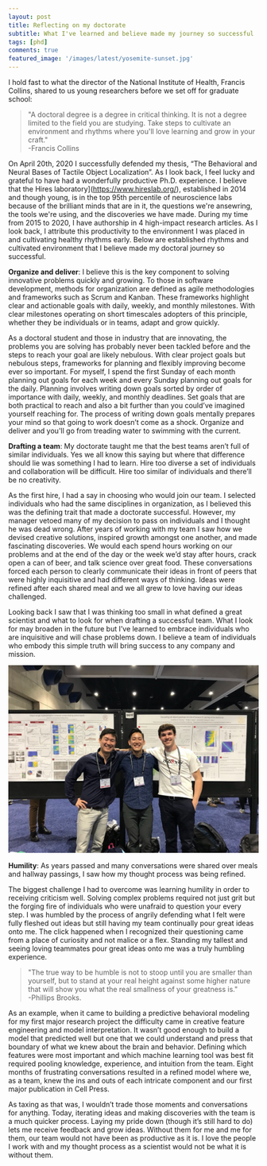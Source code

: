 ```yaml
---
layout: post
title: Reflecting on my doctorate
subtitle: What I've learned and believe made my journey so successful
tags: [phd]
comments: true
featured_image: '/images/latest/yosemite-sunset.jpg'
---
```


I hold fast to what the director of the National Institute of Health, Francis Collins, shared to us young researchers before we set off for graduate school: 
> "A doctoral degree is a degree in critical thinking. It is not a degree limited to the field you are studying. Take steps to cultivate an environment and rhythms where you'll love learning and grow in your craft."  
-Francis Collins

On April 20th, 2020 I successfully defended my thesis, “The Behavioral and Neural Bases of Tactile Object Localization”. As I look back, I feel lucky and grateful to have had a wonderfully productive Ph.D. experience. I believe that the Hires laboratory](https://www.hireslab.org/), established in 2014 and though young, is in the top 95th percentile of neuroscience labs because of the brilliant minds that are in it, the questions we're ansewring, the tools we're using, and the discoveries we have made. During my time from 2015 to 2020, I have authorship in 4 high-impact research articles. As I look back, I attribute this productivity to the environment I was placed in and cultivating healthy rhythms early. Below are established rhythms and cultivated environment that I believe made my doctoral journey so successful.

**Organize and deliver**: I believe this is the key component to solving innovative problems quickly and growing. To those in software development, methods for organization are defined as agile methodologies and frameworks such as Scrum and Kanban. These frameworks highlight clear and actionable goals with daily, weekly, and monthly milestones. With clear milestones operating on short timescales adopters of this principle, whether they be individuals or in teams, adapt and grow quickly. 

As a doctoral student and those in industry that are innovating, the problems you are solving has probably never been tackled before and the steps to reach your goal are likely nebulous. With clear project goals but nebulous steps, frameworks for planning and flexibly improving become ever so important. For myself, I spend the first Sunday of each month planning out goals for each week and every Sunday planning out goals for the daily. Planning involves writing down goals sorted by order of importance with daily, weekly, and monthly deadlines. Set goals that are both practical to reach and also a bit further than you could’ve imagined yourself reaching for. The process of writing down goals mentally prepares your mind so that going to work doesn’t come as a shock. Organize and deliver and you'll go from treading water to swimming with the current. 

**Drafting a team**: My doctorate taught me that the best teams aren’t full of similar individuals. Yes we all know this saying but where that difference should lie was something I had to learn. Hire too diverse a set of individuals and collaboration will be difficult. Hire too similar of individuals and there’ll be no creativity.  

As the first hire, I had a say in choosing who would join our team. I selected individuals who had the same disciplines in organization, as I believed this was the defining trait that made a doctorate successful. However, my manager vetoed many of my decision to pass on individuals and I thought he was dead wrong. After years of working with my team I saw how we devised creative solutions, inspired growth amongst one another, and made fascinating discoveries. We would each spend hours working on our problems and at the end of the day or the week we’d stay after hours, crack open a can of beer, and talk science over great food. These conversations forced each person to clearly communicate their ideas in front of peers that were highly inquisitive and had different ways of thinking. Ideas were refined after each shared meal and we all grew to love having our ideas challenged.  

Looking back I saw that I was thinking too small in what defined a great scientist and what to look for when drafting a successful team. What I look for may broaden in the future but I’ve learned to embrace individuals who are inquisitive and will chase problems down. I believe a team of individuals who embody this simple truth will bring success to any company and mission.

![](/images/latest/sfn-2018.jpg)

**Humility**: As years passed and many conversations were shared over meals and hallway passings, I saw how my thought process was being refined. 

The biggest challenge I had to overcome was learning humility in order to receiving criticism well. Solving complex problems required not just grit but the forging fire of individuals who were unafraid to question your every step. I was humbled by the process of angrily defending what I felt were fully fleshed out ideas but still having my team continually pour great ideas onto me. The click happened when I recognized their questioning came from a place of curiosity and not malice or a flex. Standing my tallest and seeing loving teammates pour great ideas onto me was a truly humbling experience. 

> "The true way to be humble is not to stoop until you are smaller than yourself, but to stand at your real height against some higher nature that will show you what the real smallness of your greatness is."  
-Phillips Brooks.

As an example, when it came to building a predictive behavioral modeling for my first major research project the difficulty came in creative feature engineering and model interpretation. It wasn’t good enough to build a model that predicted well but one that we could understand and press that boundary of what we knew about the brain and behavior. Defining which features were most important and which machine learning tool was best fit required pooling knowledge, experience, and intuition from the team. Eight months of frustrating conversations resulted in a refined model where we, as a team, knew the ins and outs of each intricate component and our first major publication in Cell Press.  

As taxing as that was, I wouldn’t trade those moments and conversations for anything. Today, iterating ideas and making discoveries with the team is a much quicker process. Laying my pride down (though it’s still hard to do) lets me receive feedback and grow ideas. Without them for me and me for them, our team would not have been as productive as it is. I love the people I work with and my thought process as a scientist would not be what it is without them. 